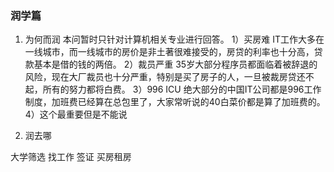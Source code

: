 ### 润学篇

1. 为何而润
本问暂时只针对计算机相关专业进行回答。
1）买房难
IT工作大多在一线城市，而一线城市的房价是非土著很难接受的，房贷的利率也十分高，贷款基本是借的钱的两倍。
2）裁员严重
35岁大部分程序员都面临着被辞退的风险，现在大厂裁员也十分严重，特别是买了房子的人，一旦被裁房贷还不起，所有的努力都将白费。
3）996 ICU
绝大部分的中国IT公司都是996工作制度，加班费已经算在总包里了，大家常听说的40白菜价都是算了加班费的。
4）这个最重要但是不能说

2. 润去哪

 大学筛选
 找工作
 签证
 买房租房

